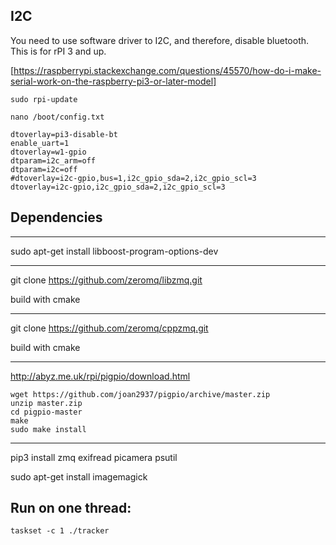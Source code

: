 ## I2C

You need to use software driver to I2C, and therefore, disable bluetooth. This is for rPI 3 and up.

[https://raspberrypi.stackexchange.com/questions/45570/how-do-i-make-serial-work-on-the-raspberry-pi3-or-later-model]

```
sudo rpi-update

nano /boot/config.txt

dtoverlay=pi3-disable-bt
enable_uart=1
dtoverlay=w1-gpio
dtparam=i2c_arm=off
dtparam=i2c=off
#dtoverlay=i2c-gpio,bus=1,i2c_gpio_sda=2,i2c_gpio_scl=3
dtoverlay=i2c-gpio,i2c_gpio_sda=2,i2c_gpio_scl=3
```


## Dependencies
---
sudo apt-get install libboost-program-options-dev

---
git clone https://github.com/zeromq/libzmq.git

build with cmake

---
git clone https://github.com/zeromq/cppzmq.git

build with cmake

---
http://abyz.me.uk/rpi/pigpio/download.html
```
wget https://github.com/joan2937/pigpio/archive/master.zip
unzip master.zip
cd pigpio-master
make
sudo make install
```

---
pip3 install zmq exifread picamera psutil

sudo apt-get install imagemagick

## Run on one thread:

```
taskset -c 1 ./tracker
```
